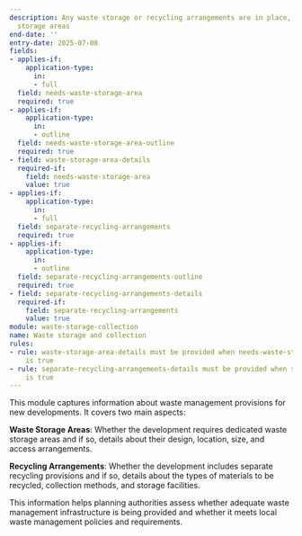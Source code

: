 ```yaml
---
description: Any waste storage or recycling arrangements are in place, such as waste
  storage areas
end-date: ''
entry-date: 2025-07-08
fields:
- applies-if:
    application-type:
      in:
      - full
  field: needs-waste-storage-area
  required: true
- applies-if:
    application-type:
      in:
      - outline
  field: needs-waste-storage-area-outline
  required: true
- field: waste-storage-area-details
  required-if:
    field: needs-waste-storage-area
    value: true
- applies-if:
    application-type:
      in:
      - full
  field: separate-recycling-arrangements
  required: true
- applies-if:
    application-type:
      in:
      - outline
  field: separate-recycling-arrangements-outline
  required: true
- field: separate-recycling-arrangements-details
  required-if:
    field: separate-recycling-arrangements
    value: true
module: waste-storage-collection
name: Waste storage and collection
rules:
- rule: waste-storage-area-details must be provided when needs-waste-storage-area
    is true
- rule: separate-recycling-arrangements-details must be provided when separate-recycling-arrangements
    is true
---
```


This module captures information about waste management provisions for new developments. It covers two main aspects:

**Waste Storage Areas**: Whether the development requires dedicated waste storage areas and if so, details about their design, location, size, and access arrangements.

**Recycling Arrangements**: Whether the development includes separate recycling provisions and if so, details about the types of materials to be recycled, collection methods, and storage facilities.

This information helps planning authorities assess whether adequate waste management infrastructure is being provided and whether it meets local waste management policies and requirements.